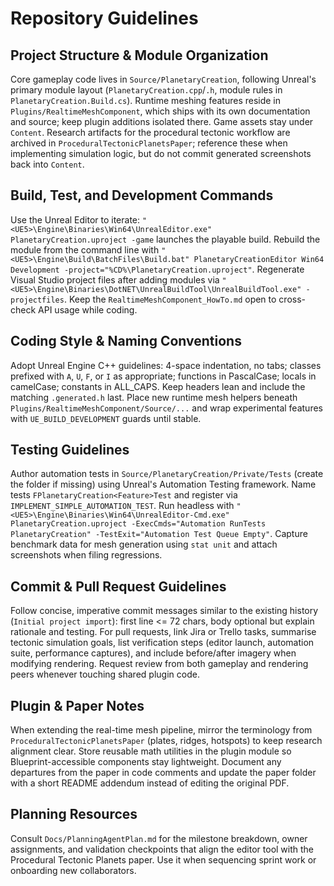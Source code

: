 # Repository Guidelines

## Project Structure & Module Organization
Core gameplay code lives in `Source/PlanetaryCreation`, following Unreal's primary module layout (`PlanetaryCreation.cpp`/`.h`, module rules in `PlanetaryCreation.Build.cs`). Runtime meshing features reside in `Plugins/RealtimeMeshComponent`, which ships with its own documentation and source; keep plugin additions isolated there. Game assets stay under `Content`. Research artifacts for the procedural tectonic workflow are archived in `ProceduralTectonicPlanetsPaper`; reference these when implementing simulation logic, but do not commit generated screenshots back into `Content`.

## Build, Test, and Development Commands
Use the Unreal Editor to iterate: `"<UE5>\Engine\Binaries\Win64\UnrealEditor.exe" PlanetaryCreation.uproject -game` launches the playable build. Rebuild the module from the command line with `"<UE5>\Engine\Build\BatchFiles\Build.bat" PlanetaryCreationEditor Win64 Development -project="%CD%\PlanetaryCreation.uproject"`. Regenerate Visual Studio project files after adding modules via `"<UE5>\Engine\Binaries\DotNET\UnrealBuildTool\UnrealBuildTool.exe" -projectfiles`. Keep the `RealtimeMeshComponent_HowTo.md` open to cross-check API usage while coding.

## Coding Style & Naming Conventions
Adopt Unreal Engine C++ guidelines: 4-space indentation, no tabs; classes prefixed with `A`, `U`, `F`, or `I` as appropriate; functions in PascalCase; locals in camelCase; constants in ALL_CAPS. Keep headers lean and include the matching `.generated.h` last. Place new runtime mesh helpers beneath `Plugins/RealtimeMeshComponent/Source/...` and wrap experimental features with `UE_BUILD_DEVELOPMENT` guards until stable.

## Testing Guidelines
Author automation tests in `Source/PlanetaryCreation/Private/Tests` (create the folder if missing) using Unreal's Automation Testing framework. Name tests `FPlanetaryCreation<Feature>Test` and register via `IMPLEMENT_SIMPLE_AUTOMATION_TEST`. Run headless with `"<UE5>\Engine\Binaries\Win64\UnrealEditor-Cmd.exe" PlanetaryCreation.uproject -ExecCmds="Automation RunTests PlanetaryCreation" -TestExit="Automation Test Queue Empty"`. Capture benchmark data for mesh generation using `stat unit` and attach screenshots when filing regressions.

## Commit & Pull Request Guidelines
Follow concise, imperative commit messages similar to the existing history (`Initial project import`): first line <= 72 chars, body optional but explain rationale and testing. For pull requests, link Jira or Trello tasks, summarise tectonic simulation goals, list verification steps (editor launch, automation suite, performance captures), and include before/after imagery when modifying rendering. Request review from both gameplay and rendering peers whenever touching shared plugin code.

## Plugin & Paper Notes
When extending the real-time mesh pipeline, mirror the terminology from `ProceduralTectonicPlanetsPaper` (plates, ridges, hotspots) to keep research alignment clear. Store reusable math utilities in the plugin module so Blueprint-accessible components stay lightweight. Document any departures from the paper in code comments and update the paper folder with a short README addendum instead of editing the original PDF.

## Planning Resources
Consult `Docs/PlanningAgentPlan.md` for the milestone breakdown, owner assignments, and validation checkpoints that align the editor tool with the Procedural Tectonic Planets paper. Use it when sequencing sprint work or onboarding new collaborators.

